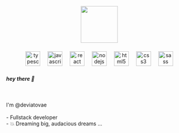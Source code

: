 <div align="center">
  <img height="100" src="https://media.giphy.com/media/v1.Y2lkPTc5MGI3NjExMWw3OTM5cW13bngwdXQ5aW5hemw0d2QwZHdkc3E0bmVhbXJzdDY4YiZlcD12MV9pbnRlcm5hbF9naWZfYnlfaWQmY3Q9cw/6dKL3oRj5NWqL647CN/giphy.gif"  />
</div>

###

<div align="center">
  <img src="https://cdn.jsdelivr.net/gh/devicons/devicon/icons/typescript/typescript-original.svg" height="40" alt="typescript logo"  />
  <img width="12" />
  <img src="https://cdn.jsdelivr.net/gh/devicons/devicon/icons/javascript/javascript-original.svg" height="40" alt="javascript logo"  />
  <img width="12" />
  <img src="https://cdn.jsdelivr.net/gh/devicons/devicon/icons/react/react-original.svg" height="40" alt="react logo"  />
  <img width="12" />
  <img src="https://cdn.jsdelivr.net/gh/devicons/devicon/icons/nodejs/nodejs-original.svg" height="40" alt="nodejs logo"  />
  <img width="12" />
  <img src="https://cdn.jsdelivr.net/gh/devicons/devicon/icons/html5/html5-original.svg" height="40" alt="html5 logo"  />
  <img width="12" />
  <img src="https://cdn.jsdelivr.net/gh/devicons/devicon/icons/css3/css3-original.svg" height="40" alt="css3 logo"  />
  <img width="12" />
  <img src="https://cdn.jsdelivr.net/gh/devicons/devicon/icons/sass/sass-original.svg" height="40" alt="sass logo"  />
</div>

###

<h5 align="left">hey there 👋</h5>

###

<br clear="both">

<p align="left">I'm @deviatovae <br><br>-  Fullstack developer<br>- 💥  Dreaming big, audacious dreams ...</p>

###
